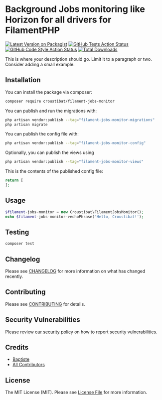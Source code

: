 # Background Jobs monitoring like Horizon for all drivers for FilamentPHP

[![Latest Version on Packagist](https://img.shields.io/packagist/v/croustibat/filament-jobs-monitor.svg?style=flat-square)](https://packagist.org/packages/croustibat/filament-jobs-monitor)
[![GitHub Tests Action Status](https://img.shields.io/github/workflow/status/croustibat/filament-jobs-monitor/run-tests?label=tests)](https://github.com/croustibat/filament-jobs-monitor/actions?query=workflow%3Arun-tests+branch%3Amain)
[![GitHub Code Style Action Status](https://img.shields.io/github/workflow/status/croustibat/filament-jobs-monitor/Check%20&%20fix%20styling?label=code%20style)](https://github.com/croustibat/filament-jobs-monitor/actions?query=workflow%3A"Check+%26+fix+styling"+branch%3Amain)
[![Total Downloads](https://img.shields.io/packagist/dt/croustibat/filament-jobs-monitor.svg?style=flat-square)](https://packagist.org/packages/croustibat/filament-jobs-monitor)



This is where your description should go. Limit it to a paragraph or two. Consider adding a small example.

## Installation

You can install the package via composer:

```bash
composer require croustibat/filament-jobs-monitor
```

You can publish and run the migrations with:

```bash
php artisan vendor:publish --tag="filament-jobs-monitor-migrations"
php artisan migrate
```

You can publish the config file with:

```bash
php artisan vendor:publish --tag="filament-jobs-monitor-config"
```

Optionally, you can publish the views using

```bash
php artisan vendor:publish --tag="filament-jobs-monitor-views"
```

This is the contents of the published config file:

```php
return [
];
```

## Usage

```php
$filament-jobs-monitor = new Croustibat\FilamentJobsMonitor();
echo $filament-jobs-monitor->echoPhrase('Hello, Croustibat!');
```

## Testing

```bash
composer test
```

## Changelog

Please see [CHANGELOG](CHANGELOG.md) for more information on what has changed recently.

## Contributing

Please see [CONTRIBUTING](.github/CONTRIBUTING.md) for details.

## Security Vulnerabilities

Please review [our security policy](../../security/policy) on how to report security vulnerabilities.

## Credits

- [Baptiste](https://github.com/croustibat)
- [All Contributors](../../contributors)

## License

The MIT License (MIT). Please see [License File](LICENSE.md) for more information.
